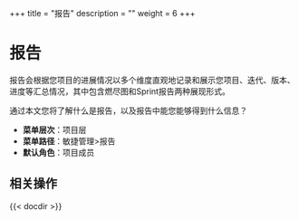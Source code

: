 ﻿+++
title = "报告"
description = ""
weight = 6
+++

# 报告

报告会根据您项目的进展情况以多个维度直观地记录和展示您项目、迭代、版本、进度等汇总情况，其中包含燃尽图和Sprint报告两种展现形式。

通过本文您将了解什么是报告，以及报告中能您能够得到什么信息？

- **菜单层次**：项目层
- **菜单路径**：敏捷管理>报告
- **默认角色**：项目成员

## 相关操作
{{< docdir >}}
